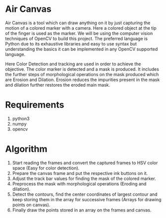 # Air Canvas
Air Canvas is a tool which can draw anything on it by just capturing the motion of a colored marker with a camera. Here a colored object at the tip of the finger is used as the
marker.
We will be using the computer vision techniques of OpenCV to build this project. The preferred language is Python due to its exhaustive libraries and easy to use syntax but
understanding the basics it can be implemented in any OpenCV supported language.

Here Color Detection and tracking are used in order to achieve the objective. The color marker is detected and a mask is produced. It includes the further steps of
morphological operations on the mask produced which are Erosion and Dilation. Erosion reduces the impurities present in the mask and dilation further restores the eroded main
mask.

# Requirements
1. python3
2. numpy
3. opencv

# Algorithm
1. Start reading the frames and convert the captured frames to HSV color space (Easy for color detection).
2. Prepare the canvas frame and put the respective ink buttons on it.
3. Adjust the track bar values for finding the mask of the colored marker.
4. Preprocess the mask with morphological operations (Eroding and dilation).
5. Detect the contours, find the center coordinates of largest contour and keep storing them in the array for successive frames (Arrays for drawing points on canvas).
6. Finally draw the points stored in an array on the frames and canvas.
